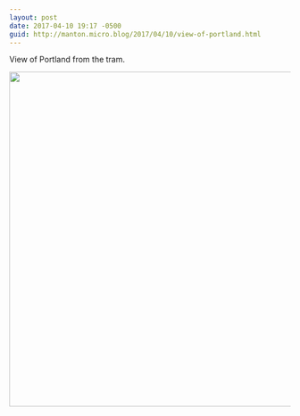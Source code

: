 ```yaml
---
layout: post
date: 2017-04-10 19:17 -0500
guid: http://manton.micro.blog/2017/04/10/view-of-portland.html
---
```

View of Portland from the tram.

<img src="http://manton.micro.blog/uploads/2017/235bb078ff.jpg" width="600" height="600" style="height: auto" />

